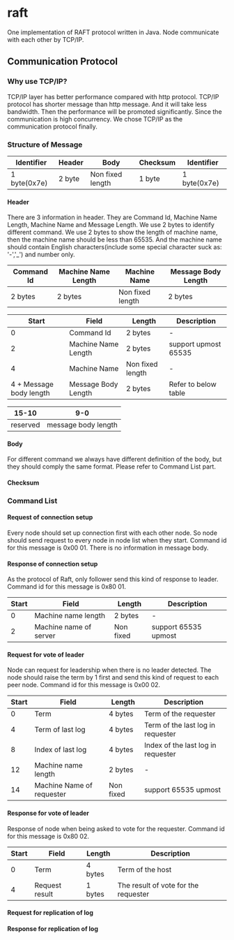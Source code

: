 # raft

One implementation of RAFT protocol written in Java. Node communicate with each other by TCP/IP.

## Communication Protocol

### Why use TCP/IP?

TCP/IP layer has better performance compared with http protocol. TCP/IP protocol has shorter message than http message.
And it will take less bandwidth. Then the performance will be promoted significantly. Since the communication is high
concurrency. We chose TCP/IP as the communication protocol finally.

### Structure of Message

| Identifier | Header | Body | Checksum | Identifier |
| ---- | -----| ---- | -----| ---- |
| 1 byte(0x7e)  | 2 byte | Non fixed length | 1 byte | 1 byte(0x7e) |

#### Header

There are 3 information in header. They are Command Id, Machine Name Length, Machine Name and Message Length. We use 2
bytes to identify different command. We use 2 bytes to show the length of machine name, then the machine name should be
less than 65535. And the machine name should contain English characters(include some special character suck as: '-','_')
and number only.

| Command Id | Machine Name Length | Machine Name | Message Body Length |
| ---- | -----| ---- | ---- |
| 2 bytes | 2 bytes | Non fixed length | 2 bytes |

| Start | Field | Length | Description |
| ---- | -----| ---- | ---- |
| 0 | Command Id | 2 bytes | - |
| 2 | Machine Name Length | 2 bytes | support upmost 65535 |
| 4 | Machine Name |Non fixed length | - |
| 4 + Message body length | Message Body Length | 2 bytes | Refer to below table |

|15-10|9-0|
| ---- | -----|
| reserved | message body length|

#### Body

For different command we always have different definition of the body, but they should comply the same format. Please
refer to Command List part.

#### Checksum

### Command List

#### Request of connection setup

Every node should set up connection first with each other node. So node should send request to every node in node list
when they start. Command id for this message is 0x00 01. There is no information in message body.

#### Response of connection setup

As the protocol of Raft, only follower send this kind of response to leader. Command id for this message is 0x80 01.

| Start | Field | Length | Description |
| ---- | -----| ---- | ---- |
| 0 | Machine name length | 2 bytes | - |
| 2 | Machine name of server | Non fixed | support 65535 upmost |

#### Request for vote of leader

Node can request for leadership when there is no leader detected. The node should raise the term by 1 first and send
this kind of request to each peer node. Command id for this message is 0x00 02.

| Start | Field | Length | Description |
| ---- | -----| ---- | ---- |
| 0 | Term | 4 bytes | Term of the requester |
| 4 | Term of last log | 4 bytes | Term of the last log in requester |
| 8 | Index of last log | 4 bytes | Index of the last log in requester |
| 12 | Machine name length | 2 bytes | - |
| 14 | Machine Name of requester | Non fixed | support 65535 upmost |

#### Response for vote of leader

Response of node when being asked to vote for the requester. Command id for this message is 0x80 02.

| Start | Field | Length | Description |
| ---- | -----| ---- | ---- |
| 0 | Term | 4 bytes | Term of the host |
| 4 | Request result | 1 bytes | The result of vote for the requester |

#### Request for replication of log

#### Response for replication of log